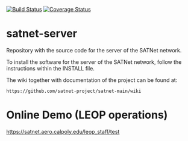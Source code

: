 [![Build Status](https://travis-ci.org/satnet-project/server.svg?branch=development)](https://travis-ci.org/satnet-project/server)
[![Coverage Status](https://coveralls.io/repos/satnet-project/server/badge.svg)](https://coveralls.io/r/satnet-project/server)

satnet-server
================

Repository with the source code for the server of the SATNet network.

To install the software for the server of the SATNet network, follow the instructions within the INSTALL file.

The wiki together with documentation of the project can be found at:

	https://github.com/satnet-project/satnet-main/wiki
	
Online Demo (LEOP operations)
================

https://satnet.aero.calpoly.edu/leop_staff/test
